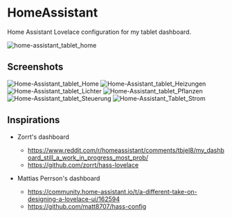 # HomeAssistant
Home Assistant Lovelace configuration for my tablet dashboard.

![home-assistant_tablet_home](https://user-images.githubusercontent.com/67970450/222905939-0ff2246e-a5de-436d-a638-76fd1d22b3c0.jpg)



## Screenshots

![Home-Assistant_tablet_Home](https://user-images.githubusercontent.com/67970450/222906231-1b1e67e3-0ad9-4289-b364-f183399f06d1.jpg)
![Home-Assistant_tablet_Heizungen](https://user-images.githubusercontent.com/67970450/222906229-bd672da1-b107-4119-ba8a-b133b4a16246.jpg)
![Home-Assistant_tablet_Lichter](https://user-images.githubusercontent.com/67970450/222906235-537c0b24-46a8-4bed-bdda-3769e966310a.jpg)
![Home-Assistant_tablet_Pflanzen](https://user-images.githubusercontent.com/67970450/222906237-0ea01ff9-e41d-47fa-a8d8-6b08bce00551.jpg)
![Home-Assistant_tablet_Steuerung](https://user-images.githubusercontent.com/67970450/222906238-4b755a26-0930-402e-b299-816de67e0cc2.jpg)
![Home-Assistant_Tablet_Strom](https://user-images.githubusercontent.com/67970450/222906240-162d857e-9dbb-42da-8327-bd59ece54e9a.jpg)



## Inspirations

- Zorrt's dashboard
  - https://www.reddit.com/r/homeassistant/comments/tbjel8/my_dashboard_still_a_work_in_progress_most_prob/
  - https://github.com/zorrt/hass-lovelace


- Mattias Perrson's dashboard
  - https://community.home-assistant.io/t/a-different-take-on-designing-a-lovelace-ui/162594
  - https://github.com/matt8707/hass-config

